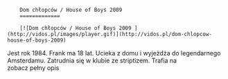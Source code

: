 
        Dom chłopców / House of Boys 2009 
        =============
        
        [![Dom chłopców / House of Boys 2009 ](http://vidos.pl/images/player.gif)](http://vidos.pl/dom-chlopcow-house-of-boys-2009)
        
        
 Jest rok 1984. Frank ma 18 lat. Ucieka z domu i wyjeżdża do legendarnego Amsterdamu. Zatrudnia się w klubie ze striptizem. Trafia na zobacz pełny opis
    